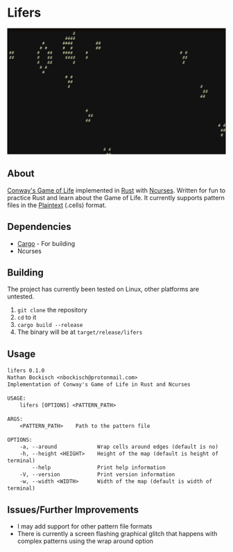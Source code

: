 # Lifers
![Screenshot](screenshot.png)

## About
[Conway's Game of Life](https://en.wikipedia.org/wiki/Conway%27s_Game_of_Life) implemented in [Rust](https://www.rust-lang.org/) with [Ncurses](https://invisible-island.net/ncurses/). Written for fun to
practice Rust and learn about the Game of Life. It currently supports pattern 
files in the [Plaintext](https://conwaylife.com/wiki/Plaintext) (.cells) format.

## Dependencies
* [Cargo](https://doc.rust-lang.org/cargo/) - For building
* Ncurses

## Building
The project has currently been tested on Linux, other platforms are untested.

1. `git clone` the repository
2. `cd` to it
3. `cargo build --release`
4. The binary will be at `target/release/lifers`

## Usage
```
lifers 0.1.0
Nathan Bockisch <nbockisch@protonmail.com>
Implementation of Conway's Game of Life in Rust and Ncurses

USAGE:
    lifers [OPTIONS] <PATTERN_PATH>

ARGS:
    <PATTERN_PATH>    Path to the pattern file

OPTIONS:
    -a, --around             Wrap cells around edges (default is no)
    -h, --height <HEIGHT>    Height of the map (default is height of terminal)
        --help               Print help information
    -V, --version            Print version information
    -w, --width <WIDTH>      Width of the map (default is width of terminal)
```

## Issues/Further Improvements
* I may add support for other pattern file formats
* There is currently a screen flashing graphical glitch that happens with complex patterns using the wrap around option
